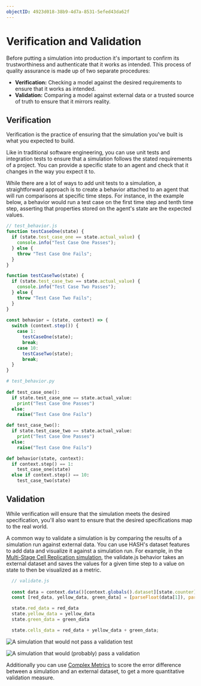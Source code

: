 ```yaml
---
objectID: 4923d018-38b9-4d7a-8531-5efed43da62f
---
```


# Verification and Validation

Before putting a simulation into production it's important to confirm its trustworthiness and authenticate that it works as intended. This process of quality assurance is made up of two separate procedures:

* **Verification:** Checking a model against the desired requirements to ensure that it works as intended.
* **Validation:** Comparing a model against external data or a trusted source of truth to ensure that it mirrors reality.

## Verification

Verification is the practice of ensuring that the simulation you've built is what you expected to build.

Like in traditional software engineering, you can use unit tests and integration tests to ensure that a simulation follows the stated requirements of a project. You can provide a specific state to an agent and check that it changes in the way you expect it to.

While there are a lot of ways to add unit tests to a simulation, a straightforward approach is to create a behavior attached to an agent that will run comparisons at specific time steps. For instance, in the example below, a behavior would run a test case on the first time step and tenth time step, asserting that properties stored on the agent's state are the expected values.

<Tabs>
<Tab title="JavaScript" >


```javascript
// test_behavior.js
function testCaseOne(state) {
  if (state.test_case_one == state.actual_value) {
    console.info("Test Case One Passes");
  } else {
    throw "Test Case One Fails";
  }
}

function testCaseTwo(state) {
  if (state.test_case_two == state.actual_value) {
    console.info("Test Case Two Passes");
  } else {
    throw "Test Case Two Fails";
  }
}
  
const behavior = (state, context) => {
  switch (context.step()) {
    case 1:
      testCaseOne(state);
      break;
    case 10:
      testCaseTwo(state);
      break;
  }
}
```

</Tab>

<Tab title="Python" >


```python
# test_behavior.py
  
def test_case_one():
  if state.test_case_one == state.actual_value:
    print("Test Case One Passes")
  else:
    raise("Test Case One Fails")

def test_case_two():
  if state.test_case_two == state.actual_value:
    print("Test Case One Passes")
  else:
    raise("Test Case One Fails")

def behavior(state, context):
  if context.step() == 1:
    test_case_one(state)
  else if context.step() == 10:
    test_case_two(state)

```

</Tab>
</Tabs>

## Validation

While verification will ensure that the simulation meets the desired specification, you'll also want to ensure that the desired specifications map to the real world. 

A common way to validate a simulation is by comparing the results of a simulation run against external data. You can use HASH's dataset features to add data and visualize it against a simulation run. For example, in the [Multi-Stage Cell Replication simulation](https://core.hash.ai/@hash/multi-stage-cell-replication/1.0.0), the validate.js behavior takes an external dataset and saves the values for a given time step to a value on state to then be visualized as a metric.

```javascript
  // validate.js
  
  const data = context.data()[context.globals().dataset][state.counter];
  const [red_data, yellow_data, green_data] = [parseFloat(data[1]), parseFloat(data[2]), parseFloat(data[3])]

  state.red_data = red_data
  state.yellow_data = yellow_data
  state.green_data = green_data

  state.cells_data = red_data + yellow_data + green_data;
```

![A simulation that would not pass a validation test](https://cdn-us1.hash.ai/site/docs/image%20%2875%29.png)

![A simulation that would \(probably\) pass a validation](https://cdn-us1.hash.ai/site/docs/image%20%2876%29.png)

Additionally you can use [Complex Metrics](/docs/simulation/creating-simulations/experiments/optimization-experiments/complex-metrics) to score the error difference between a simulation and an external dataset, to get a more quantitative validation measure.


